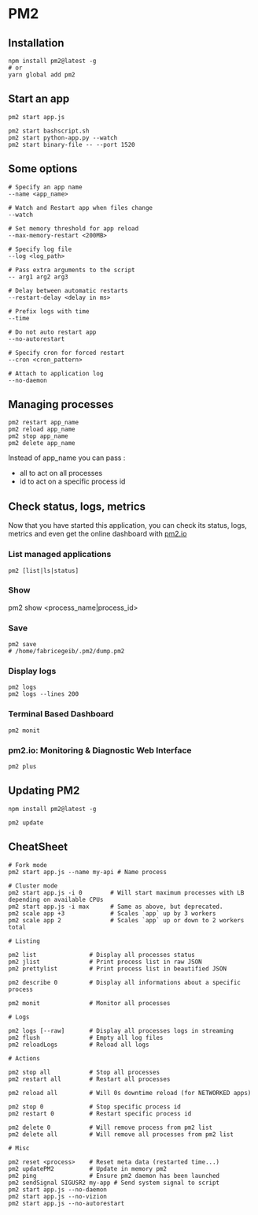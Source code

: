 # PM2

## Installation

```
npm install pm2@latest -g
# or
yarn global add pm2
```

## Start an app

```
pm2 start app.js

pm2 start bashscript.sh
pm2 start python-app.py --watch
pm2 start binary-file -- --port 1520
```

## Some options

```
# Specify an app name
--name <app_name>

# Watch and Restart app when files change
--watch

# Set memory threshold for app reload
--max-memory-restart <200MB>

# Specify log file
--log <log_path>

# Pass extra arguments to the script
-- arg1 arg2 arg3

# Delay between automatic restarts
--restart-delay <delay in ms>

# Prefix logs with time
--time

# Do not auto restart app
--no-autorestart

# Specify cron for forced restart
--cron <cron_pattern>

# Attach to application log
--no-daemon
```

## Managing processes

```
pm2 restart app_name
pm2 reload app_name
pm2 stop app_name
pm2 delete app_name
```

Instead of app_name you can pass :

- all to act on all processes
- id to act on a specific process id

## Check status, logs, metrics

Now that you have started this application, you can check its status, logs, metrics and even get the online dashboard with [pm2.io](https://pm2.io/)

### List managed applications

```
pm2 [list|ls|status]
```

### Show

pm2 show <process_name|process_id>

### Save

```
pm2 save
# /home/fabricegeib/.pm2/dump.pm2
```

### Display logs

```
pm2 logs
pm2 logs --lines 200
```

### Terminal Based Dashboard

```
pm2 monit
```

### pm2.io: Monitoring & Diagnostic Web Interface

```
pm2 plus
```

## Updating PM2

```
npm install pm2@latest -g

pm2 update
```

## CheatSheet

```
# Fork mode
pm2 start app.js --name my-api # Name process

# Cluster mode
pm2 start app.js -i 0        # Will start maximum processes with LB depending on available CPUs
pm2 start app.js -i max      # Same as above, but deprecated.
pm2 scale app +3             # Scales `app` up by 3 workers
pm2 scale app 2              # Scales `app` up or down to 2 workers total

# Listing

pm2 list               # Display all processes status
pm2 jlist              # Print process list in raw JSON
pm2 prettylist         # Print process list in beautified JSON

pm2 describe 0         # Display all informations about a specific process

pm2 monit              # Monitor all processes

# Logs

pm2 logs [--raw]       # Display all processes logs in streaming
pm2 flush              # Empty all log files
pm2 reloadLogs         # Reload all logs

# Actions

pm2 stop all           # Stop all processes
pm2 restart all        # Restart all processes

pm2 reload all         # Will 0s downtime reload (for NETWORKED apps)

pm2 stop 0             # Stop specific process id
pm2 restart 0          # Restart specific process id

pm2 delete 0           # Will remove process from pm2 list
pm2 delete all         # Will remove all processes from pm2 list

# Misc

pm2 reset <process>    # Reset meta data (restarted time...)
pm2 updatePM2          # Update in memory pm2
pm2 ping               # Ensure pm2 daemon has been launched
pm2 sendSignal SIGUSR2 my-app # Send system signal to script
pm2 start app.js --no-daemon
pm2 start app.js --no-vizion
pm2 start app.js --no-autorestart
```
